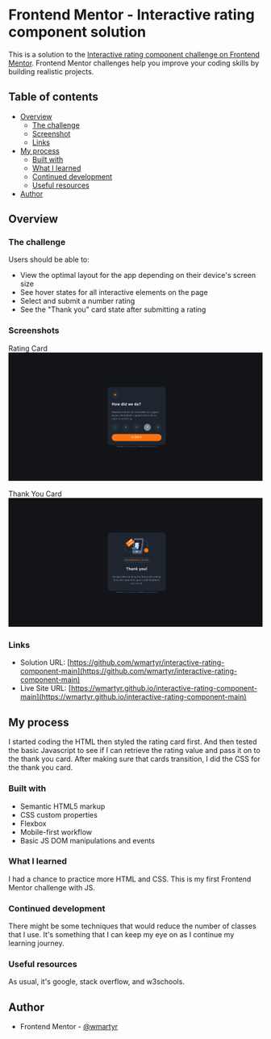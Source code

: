 # Frontend Mentor - Interactive rating component solution

This is a solution to the [Interactive rating component challenge on Frontend Mentor](https://www.frontendmentor.io/challenges/interactive-rating-component-koxpeBUmI). Frontend Mentor challenges help you improve your coding skills by building realistic projects. 

## Table of contents

- [Overview](#overview)
  - [The challenge](#the-challenge)
  - [Screenshot](#screenshot)
  - [Links](#links)
- [My process](#my-process)
  - [Built with](#built-with)
  - [What I learned](#what-i-learned)
  - [Continued development](#continued-development)
  - [Useful resources](#useful-resources)
- [Author](#author)

## Overview

### The challenge

Users should be able to:

- View the optimal layout for the app depending on their device's screen size
- See hover states for all interactive elements on the page
- Select and submit a number rating
- See the "Thank you" card state after submitting a rating

### Screenshots

Rating Card
![Rating Card](./screenshots/Screenshot1.png)

Thank You Card
![Thank You Card](./screenshots/Screenshot2.png)

### Links

- Solution URL: [https://github.com/wmartyr/interactive-rating-component-main](https://github.com/wmartyr/interactive-rating-component-main)
- Live Site URL: [https://wmartyr.github.io/interactive-rating-component-main](https://wmartyr.github.io/interactive-rating-component-main)

## My process

I started coding the HTML then styled the rating card first. And then tested the basic Javascript to see if I can retrieve the rating value and pass it on to the thank you card. After making sure that cards transition, I did the CSS for the thank you card.

### Built with

- Semantic HTML5 markup
- CSS custom properties
- Flexbox
- Mobile-first workflow
- Basic JS DOM manipulations and events

### What I learned

I had a chance to practice more HTML and CSS. This is my first Frontend Mentor challenge with JS.

### Continued development

There might be some techniques that would reduce the number of classes that I use. It's something that I can keep my eye on as I continue my learning journey.

### Useful resources

As usual, it's google, stack overflow, and w3schools.

## Author

- Frontend Mentor - [@wmartyr](https://www.frontendmentor.io/profile/wmartyr)
